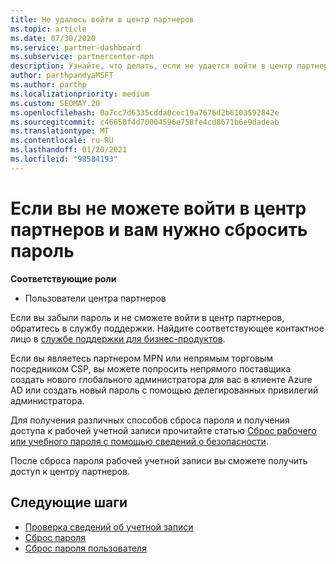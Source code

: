 ```yaml
---
title: Не удалось войти в центр партнеров
ms.topic: article
ms.date: 07/30/2020
ms.service: partner-dashboard
ms.subservice: partnercenter-mpn
description: Узнайте, что делать, если не удается войти в центр партнеров. включает сведения о сбросе пароля рабочей учетной записи или пароля учетной записи учебного заведения, если вы забыли его.
author: parthpandyaMSFT
ms.author: parthp
ms.localizationpriority: medium
ms.custom: SEOMAY.20
ms.openlocfilehash: 0a7cc7d6335cdda0cec19a7676d2b6103592842e
ms.sourcegitcommit: c46658f4d70004596e758fe4cd8671b6e9dadeab
ms.translationtype: MT
ms.contentlocale: ru-RU
ms.lasthandoff: 01/20/2021
ms.locfileid: "98584193"
---
```

# <a name="if-you-cant-sign-into-partner-center-and-need-to-reset-your-password"></a>Если вы не можете войти в центр партнеров и вам нужно сбросить пароль

**Соответствующие роли**

- Пользователи центра партнеров

Если вы забыли пароль и не сможете войти в центр партнеров, обратитесь в службу поддержки. Найдите соответствующее контактное лицо в [службе поддержки для бизнес-продуктов](/microsoft-365/admin/contact-support-for-business-products). 

Если вы являетесь партнером MPN или непрямым торговым посредником CSP, вы можете попросить непрямого поставщика создать нового глобального администратора для вас в клиенте Azure AD или создать новый пароль с помощью делегированных привилегий администратора. 

Для получения различных способов сброса пароля и получения доступа к рабочей учетной записи прочитайте статью [Сброс рабочего или учебного пароля с помощью сведений о безопасности](/azure/active-directory/user-help/active-directory-passwords-update-your-own-password#how-to-change-your-password).

После сброса пароля рабочей учетной записи вы сможете получить доступ к центру партнеров. 

## <a name="next-steps"></a>Следующие шаги

- [Проверка сведений об учетной записи](verification-responses.md)
- [Сброс пароля](reset-my-pasword.md)
- [Сброс пароля пользователя](reset-a-user-password.md)